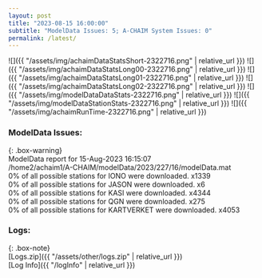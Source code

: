 ```yaml
---
layout: post
title: "2023-08-15 16:00:00"
subtitle: "ModelData Issues: 5; A-CHAIM System Issues: 0"
permalink: /latest/
---
```


![]({{ "/assets/img/achaimDataStatsShort-2322716.png" | relative_url }})
![]({{ "/assets/img/achaimDataStatsLong00-2322716.png" | relative_url }})
![]({{ "/assets/img/achaimDataStatsLong01-2322716.png" | relative_url }})
![]({{ "/assets/img/achaimDataStatsLong02-2322716.png" | relative_url }})
![]({{ "/assets/img/modelDataDataStats-2322716.png" | relative_url }})
![]({{ "/assets/img/modelDataStationStats-2322716.png" | relative_url }})
![]({{ "/assets/img/achaimRunTime-2322716.png" | relative_url }})


### ModelData Issues:  
  
{: .box-warning}  
 ModelData report for 15-Aug-2023 16:15:07   
 /home2/achaim1/A-CHAIM/modelData/2023/227/16/modelData.mat   
 0% of all possible stations for IONO were downloaded. x1339   
 0% of all possible stations for JASON were downloaded. x6   
 0% of all possible stations for KASI were downloaded. x4344   
 0% of all possible stations for QGN were downloaded. x275   
 0% of all possible stations for KARTVERKET were downloaded. x4053   
  


### Logs:  
  
{: .box-note}  
[Logs.zip]({{ "/assets/other/logs.zip" | relative_url }})  
[Log Info]({{ "/logInfo" | relative_url }})  
